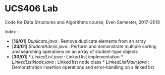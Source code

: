 # UCS406 Lab
Code for Data Structures and Algorithms course, Even Semester, 2017-2018

Index : 
* [__16/01__] *Duplicate.java* : Remove duplicate elements from an array
* [__23/01__] *StudentAdmin.java* : Perform and demonstrate multiple sorting and searching operations on an array of student-type objects
* [__30/01__]     * *LinkedList.java* : Linked list implementation
                  * *LinkedListNode.java* : Linked list node class
                  * *LinkedListMain.java* : Demonstration insertion operations and error-handling on a linked list

